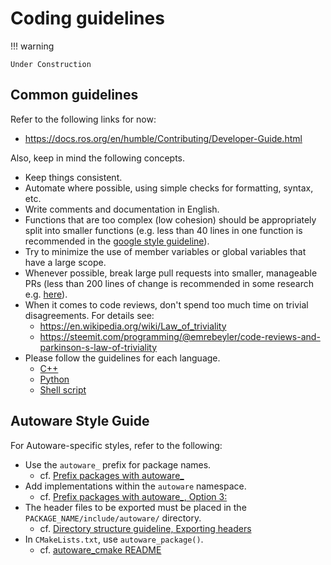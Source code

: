 # Coding guidelines

!!! warning

    Under Construction

## Common guidelines

Refer to the following links for now:

- <https://docs.ros.org/en/humble/Contributing/Developer-Guide.html>

Also, keep in mind the following concepts.

- Keep things consistent.
- Automate where possible, using simple checks for formatting, syntax, etc.
- Write comments and documentation in English.
- Functions that are too complex (low cohesion) should be appropriately split into smaller functions (e.g. less than 40 lines in one function is recommended in the [google style guideline](https://google.github.io/styleguide/cppguide.html#Write_Short_Functions)).
- Try to minimize the use of member variables or global variables that have a large scope.
- Whenever possible, break large pull requests into smaller, manageable PRs (less than 200 lines of change is recommended in some research e.g. [here](https://opensource.com/article/18/6/anatomy-perfect-pull-request)).
- When it comes to code reviews, don't spend too much time on trivial disagreements. For details see:
  - <https://en.wikipedia.org/wiki/Law_of_triviality>
  - <https://steemit.com/programming/@emrebeyler/code-reviews-and-parkinson-s-law-of-triviality>
- Please follow the guidelines for each language.
  - [C++](./languages/cpp.md)
  - [Python](./languages/python.md)
  - [Shell script](./languages/shell-scripts.md)

## Autoware Style Guide

For Autoware-specific styles, refer to the following:

- Use the `autoware_` prefix for package names.
  - cf. [Prefix packages with autoware\_](https://github.com/orgs/autowarefoundation/discussions/4097)
- Add implementations within the `autoware` namespace.
  - cf. [Prefix packages with autoware\_, Option 3:](https://github.com/orgs/autowarefoundation/discussions/4097#discussioncomment-8384169)
- The header files to be exported must be placed in the `PACKAGE_NAME/include/autoware/` directory.
  - cf. [Directory structure guideline, Exporting headers](./ros-nodes/directory-structure.md#exporting-headers)
- In `CMakeLists.txt`, use `autoware_package()`.
  - cf. [autoware_cmake README](https://github.com/autowarefoundation/autoware_cmake/tree/main/autoware_cmake)
